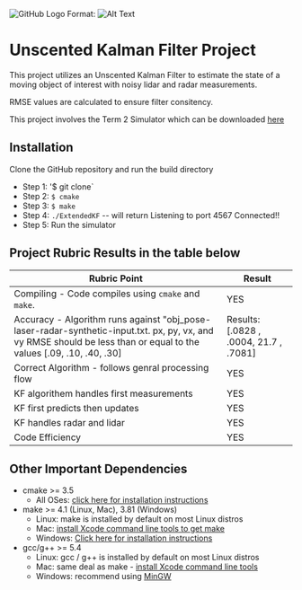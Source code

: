 ![GitHub Logo](/images/screenshot.png)
Format: ![Alt Text](url)

# Unscented Kalman Filter Project

This project utilizes an Unscented Kalman Filter to estimate the state of a moving object of interest with noisy lidar and radar measurements. 

RMSE values are calculated to ensure filter consitency.  

This project involves the Term 2 Simulator which can be downloaded [here](https://github.com/udacity/self-driving-car-sim/releases)

## Installation
Clone the GitHub repository and run the build directory
* Step 1: '$ git clone`
* Step 2: `$ cmake`
* Step 3: `$ make`
* Step 4: `./ExtendedKF`
-- will return
Listening to port 4567
Connected!!
* Step 5: Run the simulator

## Project Rubric Results in the table below
Rubric Point | Result
------------ | ------------
Compiling - Code compiles using `cmake` and `make`. | YES
Accuracy - Algorithm runs against "obj_pose-laser-radar-synthetic-input.txt. px, py, vx, and vy RMSE should be less than or equal to the values [.09, .10, .40, .30] | Results:  [.0828 , .0004, 21.7 , .7081]
Correct Algorithm - follows genral processing flow | YES     
KF algorithem handles first measurements | YES
KF first predicts then updates | YES
KF handles radar and lidar | YES
Code Efficiency | YES


## Other Important Dependencies
* cmake >= 3.5
  * All OSes: [click here for installation instructions](https://cmake.org/install/)
* make >= 4.1 (Linux, Mac), 3.81 (Windows)
  * Linux: make is installed by default on most Linux distros
  * Mac: [install Xcode command line tools to get make](https://developer.apple.com/xcode/features/)
  * Windows: [Click here for installation instructions](http://gnuwin32.sourceforge.net/packages/make.htm)
* gcc/g++ >= 5.4
  * Linux: gcc / g++ is installed by default on most Linux distros
  * Mac: same deal as make - [install Xcode command line tools](https://developer.apple.com/xcode/features/)
  * Windows: recommend using [MinGW](http://www.mingw.org/)
